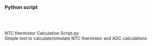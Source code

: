 <h3>Python script</h3>
<br />
<br />
<br />NTC thermistor Calculation Script.py
<br />Simple tool to calculate/simulate NTC thermistor and ADC calculations
<br />
<br />
